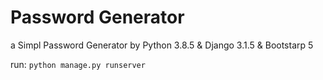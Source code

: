 # Password Generator

a Simpl Password Generator by Python 3.8.5 & Django 3.1.5 & Bootstarp 5

run: `python manage.py runserver`
